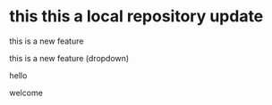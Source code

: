 # this this a local repository update
<p>this is a new feature<p>
<p>this is a new feature (dropdown)<p>
<p>hello<p>
<p>welcome <p>

